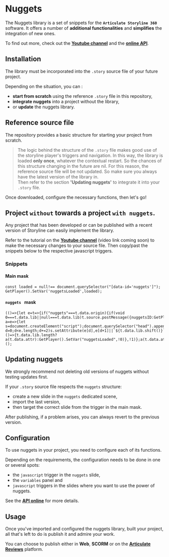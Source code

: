 # Nuggets

The Nuggets library is a set of snippets for the **`Articulate Storyline 360`** software.
It offers a number of **additional functionalities** and **simplifies** the integration of new ones. 

To find out more, check out the **[Youtube channel](http://www.youtube.com/@nuggets.cooking5653)** and the **[online API](https://nuggets.cooking/)**. 

## Installation

The library must be incorporated into the `.story` source file of your future project. 

Depending on the situation, you can :
- **start from scratch** using the reference `.story` file in this repository,
- **integrate nuggets** into a project without the library, 
- or **update** the nuggets library.

## Reference source file

The repository provides a basic structure for starting your project from scratch.

> The logic behind the structure of the `.story` file makes good use of the storyline player's triggers and navigation.
> In this way, the library is loaded **only once**, whatever the contextual restart.
> So the chances of this structure changing in the future are nil.
> For this reason, the reference source file will be not updated.
> So make sure you always have the latest version of the library in.<br>
> Then refer to the section **'Updating nuggets'** to integrate it into your `.story` file.

Once downloaded, configure the necessary functions, then let's go!

## Project `without` towards a project `with nuggets`.

Any project that has been developed or can be published with a recent version of Storyline can easily implement the library.

Refer to the tutorial on the **[Youtube channel](http://www.youtube.com/@nuggets.cooking5653)** (video link coming soon) to make the necessary changes to your source file. Then copy/past the snippets below to the respective javascript triggers.

### Snippets

#### Main mask
```
const loaded = null!== document.querySelector("[data-id='nuggets']");
GetPlayer().SetVar('nuggetsLoaded',loaded);

```
#### `nuggets ` mask
```
(()=>{let e=t=>{if("nuggets"===t.data.origin){if(void 0===t.data.lib||null===t.data.lib)t.source.postMessage({nuggetsID:GetPlayer().GetVar("nuggetsID"),courseID:GetPlayer().GetVar("Project.ActivityId")},"*");else{window.removeEventListener("message",e,!1);let a=e=>{let s=document.createElement("script");document.querySelector("head").appendChild(s);for(let d=0;d<e.length;d+=2)s.setAttribute(e[d],e[d+1]||`${t.data.lib.shift()}`);s.addEventListener("load",()=>{t.data.lib.length?a(t.data.attr):GetPlayer().SetVar("nuggetsLoaded",!0)},!1)};a(t.data.attr)}}};window.addEventListener("message",e,!1)})();
```

## Updating nuggets

We strongly recommend not deleting old versions of nuggets without testing updates first.

If your `.story` source file respects the `nuggets` structure:
- create a new slide in the `nuggets` dedicated scene,
- import the last version,
- then target the correct slide from the trigger in the main  mask.

After publishing, if a problem arises, you can always revert to the previous version.

## Configuration

To use nuggets in your project, you need to configure each of its functions.

Depending on the requirements, the configuration needs to be done in one or several spots:
- the `javascript` trigger in the `nuggets` slide,
- the `variables` panel and
- `javascript` triggers in the slides where you want to use the power of nuggets.

See the **[API online](https://nuggets.cooking/)** for more details.

## Usage
Once you've imported and configured the nuggets library, built your project, all that's left to do is publish it and admire your work.

You can choose to publish either in **Web**, **SCORM** or on the **[Articulate Reviews](https://360.articulate.com/review/)** platform.
